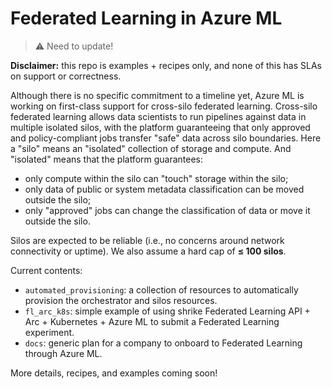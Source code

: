 # Federated Learning in Azure ML

> :warning: Need to update!

**Disclaimer:** this repo is examples + recipes only, and none of this has SLAs on support or correctness.

Although there is no specific commitment to a timeline yet, Azure ML is working on first-class support for cross-silo federated learning. Cross-silo federated learning allows data scientists to run pipelines against data in multiple isolated silos, with the platform guaranteeing that only approved and policy-compliant jobs transfer "safe" data across silo boundaries. Here a "silo" means an "isolated" collection of storage and compute. And "isolated" means that the platform guarantees:
- only compute within the silo can "touch" storage within the silo;
- only data of public or system metadata classification can be moved outside the silo;
- only "approved" jobs can change the classification of data or move it outside the silo.

Silos are expected to be reliable (i.e., no concerns around network connectivity or uptime). We also assume a hard cap of **≤ 100 silos**.

Current contents:
- `automated_provisioning`: a collection of resources to automatically provision the orchestrator and silos resources.
- `fl_arc_k8s`: simple example of using shrike Federated Learning API + Arc + Kubernetes + Azure ML to submit a Federated Learning experiment.
- `docs`: generic plan for a company to onboard to Federated Learning through Azure ML.

More details, recipes, and examples coming soon!
